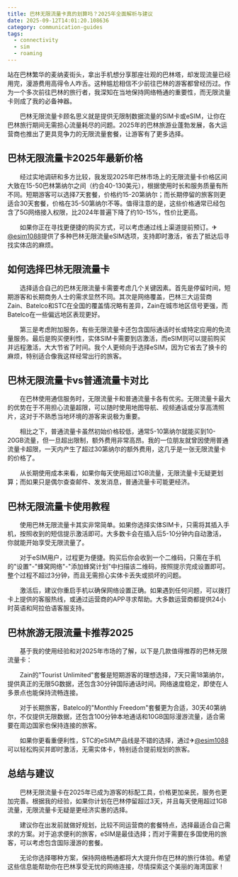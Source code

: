 ```yaml
---
title: 巴林无限流量卡真的划算吗？2025年全面解析与建议
date: 2025-09-12T14:01:20.108636
category: communication-guides
tags:
  - connectivity
  - sim
  - roaming
---
```


站在巴林繁华的麦纳麦街头，拿出手机想分享那座壮观的巴林塔，却发现流量已经用完，漫游费用高得令人咋舌。这种尴尬相信不少前往巴林的游客都曾经历过。作为一个多次前往巴林的旅行者，我深知在当地保持网络畅通的重要性，而无限流量卡则成了我的必备神器。

　　巴林无限流量卡顾名思义就是提供无限制数据流量的SIM卡或eSIM，让你在巴林旅行期间无需担心流量耗尽的问题。2025年的巴林旅游业蓬勃发展，各大运营商也推出了更具竞争力的无限流量套餐，让游客有了更多选择。

## 巴林无限流量卡2025年最新价格

　　经过实地调研和多方比较，我发现2025年巴林市场上的无限流量卡价格区间大致在15-50巴林第纳尔之间（约合40-130美元），根据使用时长和服务质量有所不同。短期游客可以选择7天套餐，价格约15-20第纳尔；而长期停留的旅客则更适合30天套餐，价格在35-50第纳尔不等。值得注意的是，这些价格通常已经包含了5G网络接入权限，比2024年普遍下降了约10-15%，性价比更高。

　　如果你正在寻找更便捷的购买方式，可以考虑通过线上渠道提前预订。✈[@esim1088](https://t.me/s/esim1088)提供了多种巴林无限流量eSIM选项，支持即时激活，省去了抵达后寻找实体店的麻烦。

## 如何选择巴林无限流量卡

　　选择适合自己的巴林无限流量卡需要考虑几个关键因素。首先是停留时间，短期游客和长期商务人士的需求显然不同。其次是网络覆盖，巴林三大运营商Zain、Batelco和STC在全国的覆盖情况略有差异，Zain在城市地区信号更强，而Batelco在一些偏远地区表现更好。

　　第三是考虑附加服务，有些无限流量卡还包含国际通话时长或特定应用的免流量服务。最后是购买便利性，实体SIM卡需要到店激活，而eSIM则可以提前购买并远程激活，大大节省了时间。我个人更倾向于选择eSIM，因为它省去了换卡的麻烦，特别适合像我这样经常出行的旅客。

## 巴林无限流量卡vs普通流量卡对比

　　在巴林使用通信服务时，无限流量卡和普通流量卡各有优劣。无限流量卡最大的优势在于不用担心流量超限，可以随时使用地图导航、视频通话或分享高清照片，这对于不熟悉当地环境的游客来说极为重要。

　　相比之下，普通流量卡虽然初始价格较低，通常5-10第纳尔就能买到10-20GB流量，但一旦超出限制，额外费用非常高昂。我的一位朋友就曾因使用普通流量卡超限，一天内产生了超过30第纳尔的额外费用，这几乎是一张无限流量卡的价格了。

　　从长期使用成本来看，如果你每天使用超过1GB流量，无限流量卡无疑更划算；而如果只是偶尔查查邮件、发发消息，普通流量卡可能更经济。

## 巴林无限流量卡使用教程

　　使用巴林无限流量卡其实非常简单。如果你选择实体SIM卡，只需将其插入手机，按照收到的短信提示激活即可。大多数卡会在插入后5-10分钟内自动激活，你就能开始享受无限流量了。

　　对于eSIM用户，过程更为便捷。购买后你会收到一个二维码，只需在手机的"设置"-"蜂窝网络"-"添加蜂窝计划"中扫描该二维码，按照提示完成设置即可。整个过程不超过3分钟，而且无需担心实体卡丢失或损坏的问题。

　　激活后，建议你重启手机以确保网络设置正确。如果遇到任何问题，可以拨打卡上提供的客服热线，或通过运营商的APP寻求帮助。大多数运营商都提供24小时英语和阿拉伯语客服支持。

## 巴林旅游无限流量卡推荐2025

　　基于我的使用经验和对2025年市场的了解，以下是几款值得推荐的巴林无限流量卡：

　　Zain的"Tourist Unlimited"套餐是短期游客的理想选择，7天只需18第纳尔，提供真正的无限5G数据，还包含30分钟国际通话时间。网络速度稳定，即使在人多景点也能保持流畅连接。

　　对于长期旅客，Batelco的"Monthly Freedom"套餐更为合适，30天40第纳尔，不仅提供无限数据，还包含100分钟本地通话和10GB国际漫游流量，适合需要在周边国家也保持连接的旅客。

　　如果你更看重便利性，STC的eSIM产品线是不错的选择，通过✈[@esim1088](https://t.me/s/esim1088)可以轻松购买并即时激活，无需实体卡，特别适合提前规划的旅客。

## 总结与建议

　　巴林无限流量卡在2025年已成为游客的标配工具，价格更加亲民，服务也更加完善。根据我的经验，如果你计划在巴林停留超过3天，并且每天使用超过1GB流量，无限流量卡无疑是更经济实惠的选择。

　　建议你在出发前就做好规划，比较不同运营商的套餐特点，选择最适合自己需求的方案。对于追求便利的旅客，eSIM是最佳选择；而对于需要在多国使用的旅客，可以考虑包含国际漫游的套餐。

　　无论你选择哪种方案，保持网络畅通都将大大提升你在巴林的旅行体验。希望这些信息能帮助你在巴林享受无忧的网络连接，尽情探索这个美丽的海湾国家！